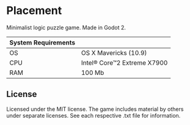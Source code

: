 # Placement
Minimalist logic puzzle game. Made in Godot 2.

| System Requirements		|							|
| ----------- 				| ----------- 				|
|OS							|OS X Mavericks (10.9)		|
|CPU						|Intel® Core™2 Extreme X7900|
|RAM						|100 Mb  					|

## License
Licensed under the MIT license. The game includes material by others under separate licenses. See each respective .txt file for information.
